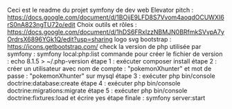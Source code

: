 Ceci est le readme du projet symfony de dev web
Elevator pitch : https://docs.google.com/document/d/1BOijE9LFD8S7Vvom4aoqdOCUWXI6rS0nA823ngTU72o/edit
Choix outils et rôles : https://docs.google.com/document/d/1hDS6FRxIzzNBMJN0BRfmkSVvpA7yOrdrsX6896YGk1Q/edit?usp=sharing
logo svg bootstrap : https://icons.getbootstrap.com/
check la version de php utilisée par symfony : symfony local:php:list
commande pour créer le fichier de version : echo 8.1.5 > ~/.php-version
étape 1 : exécuter composer install
étape 2 : créer un utilisateur avec nom de compte : "pokemonXhunter" et mot de passe : "pokemonXhunter" sur mysql
étape 3 : exécuter php bin/console doctrine:database:create
étape 4 : exécuter php bin/console doctrine:migrations:migrate
étape 5 : exécuter php bin/console doctrine:fixtures:load et écrire yes
étape finale : symfony server:start